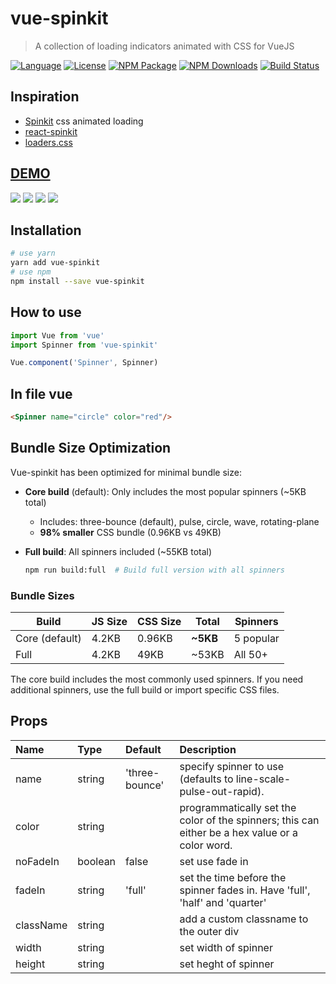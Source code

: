 # vue-spinkit

> A collection of loading indicators animated with CSS for VueJS

[![Language](https://img.shields.io/badge/language-vue-green.svg)](https://img.shields.io/badge/language-vue-green.svg)
[![License](https://img.shields.io/badge/license-MIT-000000.svg)](https://img.shields.io/badge/license-MIT-000000.svg)
[![NPM Package](https://img.shields.io/npm/v/vue-spinkit.svg)](https://www.npmjs.com/package/vue-spinkit)
[![NPM Downloads](https://img.shields.io/npm/dm/vue-spinkit.svg)](https://npmjs.org/package/vue-spinkit)
[![Build Status](https://github.com/TonPC64/vue-spinkit/actions/workflows/node.js.yml/badge.svg)](https://github.com/TonPC64/vue-spinkit/actions/workflows/node.js.yml)

## Inspiration
* [Spinkit](http://tobiasahlin.com/spinkit/) css animated loading
* [react-spinkit](https://github.com/KyleAMathews/react-spinkit)
* [loaders.css](https://connoratherton.com/loaders)

## [DEMO](http://vue-spinkit.surge.sh/)
![](./static/example1.gif)
![](./static/example2.gif)
![](./static/example3.gif)
![](./static/example4.gif)

## Installation

```bash
# use yarn
yarn add vue-spinkit
# use npm
npm install --save vue-spinkit
```

## How to use
```js
import Vue from 'vue'
import Spinner from 'vue-spinkit'

Vue.component('Spinner', Spinner)
```

## In file vue
```html
<Spinner name="circle" color="red"/>
```

## Bundle Size Optimization

Vue-spinkit has been optimized for minimal bundle size:

* **Core build** (default): Only includes the most popular spinners (~5KB total)
  * Includes: three-bounce (default), pulse, circle, wave, rotating-plane
  * **98% smaller** CSS bundle (0.96KB vs 49KB)

* **Full build**: All spinners included (~55KB total)

  ```bash
  npm run build:full  # Build full version with all spinners
  ```

### Bundle Sizes

| Build | JS Size | CSS Size | Total | Spinners |
|-------|---------|----------|-------|----------|
| Core (default) | 4.2KB | 0.96KB | **~5KB** | 5 popular |
| Full | 4.2KB | 49KB | ~53KB | All 50+ |

The core build includes the most commonly used spinners. If you need additional spinners, use the full build or import specific CSS files.

## Props

| Name | Type | Default | Description |
|:-----|:-----|:--------|:------------|
| name | string | 'three-bounce' | specify spinner to use (defaults to line-scale-pulse-out-rapid). |
| color | string |  | programmatically set the color of the spinners; this can either be a hex value or a color word. |
| noFadeIn | boolean | false | set use fade in |
| fadeIn | string | 'full' | set the time before the spinner fades in. Have 'full', 'half' and 'quarter' |
| className | string | | add a custom classname to the outer div |
| width | string | | set width of spinner |
| height | string | | set heght of spinner |
